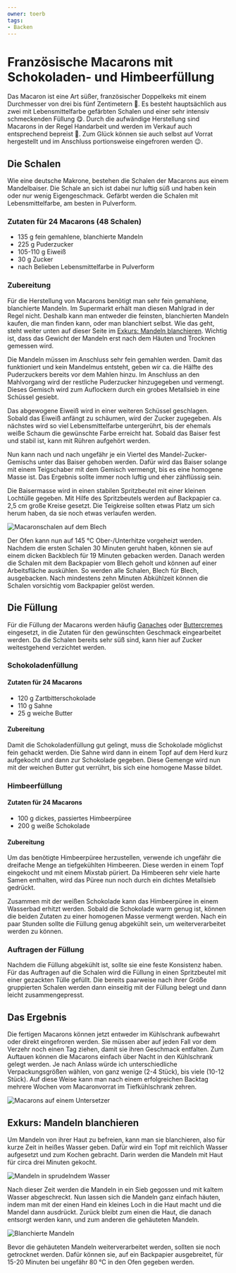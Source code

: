```yaml
---
owner: toerb
tags:
- Backen
---
```

Französische Macarons mit Schokoladen- und Himbeerfüllung
=========================================================

Das Macaron ist eine Art süßer, französischer Doppelkeks mit einem Durchmesser von drei bis fünf Zentimetern :straight_ruler:.
Es besteht hauptsächlich aus zwei mit Lebensmittelfarbe gefärbten Schalen und einer sehr intensiv schmeckenden Füllung :yum:.
Durch die aufwändige Herstellung sind Macarons in der Regel Handarbeit und werden im Verkauf auch entsprechend bepreist :money_with_wings:.
Zum Glück können sie auch selbst auf Vorrat hergestellt und im Anschluss portionsweise eingefroren werden :wink:.

## Die Schalen
Wie eine deutsche Makrone, bestehen die Schalen der Macarons aus einem Mandelbaiser.
Die Schale an sich ist dabei nur luftig süß und haben kein oder nur wenig Eigengeschmack.
Gefärbt werden die Schalen mit Lebensmittelfarbe, am besten in Pulverform.

### Zutaten für 24 Macarons (48 Schalen)
* 135 g fein gemahlene, blanchierte Mandeln
* 225 g Puderzucker
* 105-110 g Eiweiß
* 30 g Zucker
* nach Belieben Lebensmittelfarbe in Pulverform

### Zubereitung
Für die Herstellung von Macarons benötigt man sehr fein gemahlene, blanchierte Mandeln.
Im Supermarkt erhält man diesen Mahlgrad in der Regel nicht.
Deshalb kann man entweder die feinsten, blanchierten Mandeln kaufen, die man finden kann, oder man blanchiert selbst.
Wie das geht, steht weiter unten auf dieser Seite im [Exkurs: Mandeln blanchieren](#exkurs-mandeln-blanchieren).
Wichtig ist, dass das Gewicht der Mandeln erst nach dem Häuten und Trocknen gemessen wird.

Die Mandeln müssen im Anschluss sehr fein gemahlen werden.
Damit das funktioniert und kein Mandelmus entsteht, geben wir ca. die Hälfte des Puderzuckers bereits vor dem Mahlen hinzu.
Im Anschluss an den Mahlvorgang wird der restliche Puderzucker hinzugegeben und vermengt.
Dieses Gemisch wird zum Auflockern durch ein grobes Metallsieb in eine Schüssel gesiebt.

Das abgewogene Eiweiß wird in einer weiteren Schüssel geschlagen.
Sobald das Eiweiß anfängt zu schäumen, wird der Zucker zugegeben.
Als nächstes wird so viel Lebensmittelfarbe untergerührt, bis der ehemals weiße Schaum die gewünschte Farbe erreicht hat.
Sobald das Baiser fest und stabil ist, kann mit Rühren aufgehört werden.

Nun kann nach und nach ungefähr je ein Viertel des Mandel-Zucker-Gemischs unter das Baiser gehoben werden.
Dafür wird das Baiser solange mit einem Teigschaber mit dem Gemisch vermengt, bis es eine homogene Masse ist.
Das Ergebnis sollte immer noch luftig und eher zähflüssig sein.

Die Baisermasse wird in einen stabilen Spritzbeutel mit einer kleinen Lochtülle gegeben.
Mit Hilfe des Spritzbeutels werden auf Backpapier ca. 2,5 cm große Kreise gesetzt.
Die Teigkreise sollten etwas Platz um sich herum haben, da sie noch etwas verlaufen werden.

![Macaronschalen auf dem Blech](../pics/macarons.schalen.jpg)

Der Ofen kann nun auf 145 °C Ober-/Unterhitze vorgeheizt werden.
Nachdem die ersten Schalen 30 Minuten geruht haben, können sie auf einem dicken Backblech für 19 Minuten gebacken werden.
Danach werden die Schalen mit dem Backpapier vom Blech geholt und können auf einer Arbeitsfläche auskühlen.
So werden alle Schalen, Blech für Blech, ausgebacken.
Nach mindestens zehn Minuten Abkühlzeit können die Schalen vorsichtig vom Backpapier gelöst werden.

## Die Füllung
Für die Füllung der Macarons werden häufig [Ganaches](https://de.wikipedia.org/wiki/Ganache) oder [Buttercremes](https://de.wikipedia.org/wiki/Buttercreme) eingesetzt, in die Zutaten für den gewünschten Geschmack eingearbeitet werden.
Da die Schalen bereits sehr süß sind, kann hier auf Zucker weitestgehend verzichtet werden.

### Schokoladenfüllung
#### Zutaten für 24 Macarons
* 120 g Zartbitterschokolade
* 110 g Sahne
* 25 g weiche Butter

#### Zubereitung
Damit die Schokoladenfüllung gut gelingt, muss die Schokolade möglichst fein gehackt werden.
Die Sahne wird dann in einem Topf auf dem Herd kurz aufgekocht und dann zur Schokolade gegeben.
Diese Gemenge wird nun mit der weichen Butter gut verrührt, bis sich eine homogene Masse bildet.

### Himbeerfüllung
#### Zutaten für 24 Macarons
* 100 g dickes, passiertes Himbeerpüree
* 200 g weiße Schokolade

#### Zubereitung
Um das benötigte Himbeerpüree herzustellen, verwende ich ungefähr die dreifache Menge an tiefgekühlten Himbeeren.
Diese werden in einem Topf eingekocht und mit einem Mixstab püriert.
Da Himbeeren sehr viele harte Samen enthalten, wird das Püree nun noch durch ein dichtes Metallsieb gedrückt.

Zusammen mit der weißen Schokolade kann das Himbeerpüree in einem Wasserbad erhitzt werden.
Sobald die Schokolade warm genug ist, können die beiden Zutaten zu einer homogenen Masse vermengt werden.
Nach ein paar Stunden sollte die Füllung genug abgekühlt sein, um weiterverarbeitet werden zu können.

### Auftragen der Füllung
Nachdem die Füllung abgekühlt ist, sollte sie eine feste Konsistenz haben.
Für das Auftragen auf die Schalen wird die Füllung in einen Spritzbeutel mit einer gezackten Tülle gefüllt.
Die bereits paarweise nach ihrer Größe gruppierten Schalen werden dann einseitig mit der Füllung belegt und dann leicht zusammengepresst.

## Das Ergebnis
Die fertigen Macarons können jetzt entweder im Kühlschrank aufbewahrt oder direkt eingefroren werden.
Sie müssen aber auf jeden Fall vor dem Verzehr noch einen Tag ziehen, damit sie ihren Geschmack entfalten.
Zum Auftauen können die Macarons einfach über Nacht in den Kühlschrank gelegt werden.
Je nach Anlass würde ich unterschiedliche Verpackungsgrößen wählen, von ganz wenige (2-4 Stück), bis viele (10-12 Stück).
Auf diese Weise kann man nach einem erfolgreichen Backtag mehrere Wochen vom Macaronvorrat im Tiefkühlschrank zehren.

![Macarons auf einem Untersetzer](../pics/macarons.jpg)

## Exkurs: Mandeln blanchieren
Um Mandeln von ihrer Haut zu befreien, kann man sie blanchieren, also für kurze Zeit in heißes Wasser geben.
Dafür wird ein Topf mit reichlich Wasser aufgesetzt und zum Kochen gebracht.
Darin werden die Mandeln mit Haut für circa drei Minuten gekocht.

![Mandeln in sprudelndem Wasser](../pics/macarons.mandeln_blanchieren_1.jpg)

Nach dieser Zeit werden die Mandeln in ein Sieb gegossen und mit kaltem Wasser abgeschreckt.
Nun lassen sich die Mandeln ganz einfach häuten, indem man mit der einen Hand ein kleines Loch in die Haut macht und die Mandel dann ausdrückt.
Zurück bleibt zum einen die Haut, die danach entsorgt werden kann, und zum anderen die gehäuteten Mandeln.

![Blanchierte Mandeln](../pics/macarons.mandeln_blanchieren_2.jpg)

Bevor die gehäuteten Mandeln weiterverarbeitet werden, sollten sie noch getrocknet werden.
Dafür können sie, auf ein Backpapier ausgebreitet, für 15-20 Minuten bei ungefähr 80 °C in den Ofen gegeben werden.

